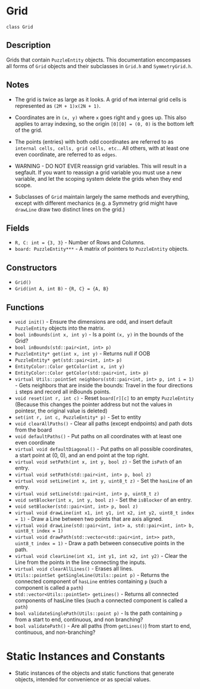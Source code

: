 # Grid

`class Grid`

## Description

Grids that contain `PuzzleEntity` objects. This documentation encompasses all forms of `Grid` objects and their subclasses in `Grid.h` and `SymmetryGrid.h`.

## Notes

- The grid is twice as large as it looks. A grid of `MxN` internal grid cells is represented as `(2M + 1)x(2N + 1)`.
- Coordinates are in `(x, y)` where `x` goes right and `y` goes up. This also applies to array indexing, so the origin `[0][0] = (0, 0)` is the bottom left of the grid.
- The points (entries) with both odd coordinates are referred to as `internal cells, cells, grid cells, etc.`. All others, with at least one even coordinate, are referred to as `edges`.

- WARNING - DO NOT EVER reassign grid variables. This will result in a segfault. If you want to reassign a grid variable you must use a new variable, and let the scoping system delete the grids when they end scope.

- Subclasses of `Grid` maintain largely the same methods and everything, except with different mechanics (e.g. a Symmetry grid might have `drawLine` draw two distinct lines on the grid.)

## Fields

- `R, C: int = {3, 3}` - Number of Rows and Columns.
- `board: PuzzleEntity***` - A matrix of pointers to `PuzzleEntity` objects.

## Constructors

- `Grid()`
- `Grid(int A, int B)` - `{R, C} = {A, B}`

## Functions

- `void init()` - Ensure the dimensions are odd, and insert default `PuzzleEntity` objects into the matrix.
- `bool inBounds(int x, int y)` - Is a point `(x, y)` in the bounds of the Grid?
- `bool inBounds(std::pair<int, int> p)`
- `PuzzleEntity* get(int x, int y)` - Returns null if OOB
- `PuzzleEntity* get(std::pair<int, int> p)`
- `EntityColor::Color getColor(int x, int y)`
- `EntityColor::Color getColor(std::pair<int, int> p)`
- `virtual Utils::pointSet neighbors(std::pair<int, int> p, int i = 1)` - Gets neighbors that are inside the bounds: Travel in the four directions `i` steps and record all inBounds points.
- `void reset(int r, int c)` - Reset `board[r][c]` to an empty `PuzzleEntity` (Because this changes the pointer address but not the values in pointesr, the original value is deleted)
- `set(int r, int c, PuzzleEntity* p)` - Set to entity
- `void clearAllPaths()` - Clear all paths (except endpoints) and path dots from the board
- `void defaultPaths()` - Put paths on all coordinates with at least one even coordinate
- `virtual void defaultDiagonal()` - Put paths on all possible coordinates, a start point at (0, 0), and an end point at the top right.
- `virtual void setPath(int x, int y, bool z)` - Set the `isPath` of an entry.
- `virtual void setPath(std::pair<int, int> p, bool z)` 
- `virtual void setLine(int x, int y, uint8_t z)` - Set the `hasLine` of an entry.
- `virtual void setLine(std::pair<int, int> p, uint8_t z)` 
- `void setBlocker(int x, int y, bool z)` - Set the `isBlocker` of an entry.
- `void setBlocker(std::pair<int, int> p, bool z)` 
- `virtual void drawLine(int x1, int y1, int x2, int y2, uint8_t index = 1)` - Draw a Line between two points that are axis aligned.
- `virtual void drawLine(std::pair<int, int> a, std::pair<int, int> b, uint8_t index = 1)`
- `virtual void drawPath(std::vector<std::pair<int, int>> path, uint8_t index = 1)` - Draw a path between consecutive points in the path.
- `virtual void clearLine(int x1, int y1, int x2, int y2)` - Clear the Line from the points in the line connecting the inputs.
- `virtual void clearAllLines()` - Erases all lines.
- `Utils::pointSet getSingleLine(Utils::point p)` - Returns the connected component of `hasLine` entries containing `p` (such a component is called a `path`)
- `std::vector<Utils::pointSet> getLines()` - Returns all connected components of hasLine tiles (such a connected component is called a `path`)
- `bool validateSinglePath(Utils::point p)` - Is the path containing `p` from a start to end, continuous, and non branching?
- `bool validatePath()` - Are all paths (from `getLines()`) from start to end, continuous, and non-branching?

# Static Instances and Constants

- Static instances of the objects and static functions that generate objects, intended for convenience or as special values.